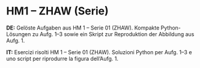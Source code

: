 # HM1 – ZHAW (Serie)

**DE:** Gelöste Aufgaben aus HM 1 – Serie 01 (ZHAW). Kompakte Python-Lösungen zu Aufg. 1–3 sowie ein Skript zur Reproduktion der Abbildung aus Aufg. 1.

**IT:** Esercizi risolti HM 1 – Serie 01 (ZHAW). Soluzioni Python per Aufg. 1–3 e uno script per riprodurre la figura dell’Aufg. 1.
